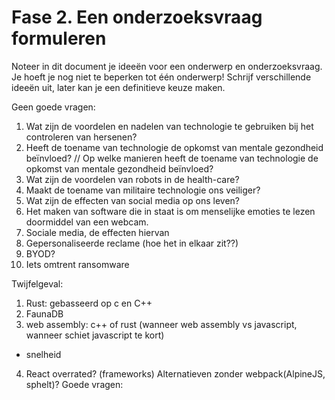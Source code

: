 # Fase 2. Een onderzoeksvraag formuleren

Noteer in dit document je ideeën voor een onderwerp en onderzoeksvraag. Je hoeft je nog niet te beperken tot één onderwerp! Schrijf verschillende ideeën uit, later kan je een definitieve keuze maken.

Geen goede vragen:
1. Wat zijn de voordelen en nadelen van technologie te gebruiken bij het controleren van hersenen?
2. Heeft de toename van technologie de opkomst van mentale gezondheid beïnvloed? 
// Op welke manieren heeft de toename van technologie de opkomst van mentale gezondheid beïnvloed? 
3. Wat zijn de voordelen van robots in de health-care?
4. Maakt de toename van militaire technologie ons veiliger?
5. Wat zijn de effecten van social media op ons leven?
6. Het maken van software die in staat is om menselijke emoties te lezen doormiddel van een webcam.
7. Sociale media, de effecten hiervan
8. Gepersonaliseerde reclame (hoe het in elkaar zit??)
9. BYOD?
10. Iets omtrent ransomware

Twijfelgeval:
1. Rust: gebasseerd op c en C++
2. FaunaDB
3. web assembly: c++ of rust (wanneer web assembly vs javascript, wanneer schiet javascript te kort)
  - snelheid
4. React overrated? (frameworks) Alternatieven zonder webpack(AlpineJS, sphelt)? 
Goede vragen:

